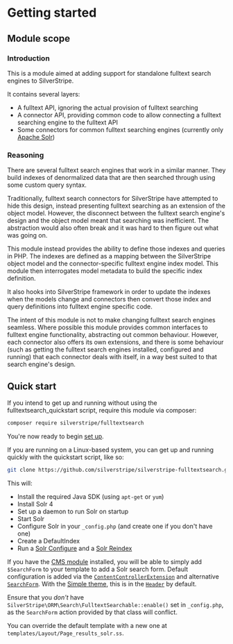 # Getting started

## Module scope

### Introduction

This is a module aimed at adding support for standalone fulltext search engines to SilverStripe.

It contains several layers:

 * A fulltext API, ignoring the actual provision of fulltext searching
 * A connector API, providing common code to allow connecting a fulltext searching engine to the fulltext API
 * Some connectors for common fulltext searching engines (currently only [Apache Solr](http://lucene.apache.org/solr/))

### Reasoning

There are several fulltext search engines that work in a similar manner. They build indexes of denormalized data that
are then searched through using some custom query syntax.

Traditionally, fulltext search connectors for SilverStripe have attempted to hide this design, instead presenting
fulltext searching as an extension of the object model. However, the disconnect between the fulltext search engine's
design and the object model meant that searching was inefficient. The abstraction would also often break and it was
hard to then figure out what was going on.

This module instead provides the ability to define those indexes and queries in PHP. The indexes are defined as a
mapping between the SilverStripe object model and the connector-specific fulltext engine index model. This module then
interrogates model metadata to build the specific index definition.

It also hooks into SilverStripe framework in order to update the indexes when the models change and connectors then
convert those index and query definitions into fulltext engine specific code.

The intent of this module is not to make changing fulltext search engines seamless. Where possible this module provides
common interfaces to fulltext engine functionality, abstracting out common behaviour. However, each connector also
offers its own extensions, and there is some behaviour (such as getting the fulltext search engines installed,
configured and running) that each connector deals with itself, in a way best suited to that search engine's design.

## Quick start

If you intend to get up and running without using the fulltextsearch_quickstart script, require this module via composer:

```bash
composer require silverstripe/fulltextsearch
```

You're now ready to begin [set up](01_setup.md).

If you are running on a Linux-based system, you can get up and running quickly with the quickstart script, like so:

```bash
git clone https://github.com/silverstripe/silverstripe-fulltextsearch.git vendor/silverstripe/fulltextsearch && vendor/bin/fulltextsearch_quickstart
```

This will:

- Install the required Java SDK (using `apt-get` or `yum`)
- Install Solr 4
- Set up a daemon to run Solr on startup
- Start Solr
- Configure Solr in your `_config.php` (and create one if you don't have one)
- Create a DefaultIndex
- Run a [Solr Configure](03_configuration.md#solr-configure) and a [Solr Reindex](03_configuration.md#solr-reindex)

If you have the [CMS module](https://github.com/silverstripe/silverstripe-cms) installed, you will be able to simply add
 `$SearchForm` to your template to add a Solr search form. Default configuration is added via the
 [`ContentControllerExtension`](/src/Solr/Control/ContentControllerExtension.php) and alternative
 [`SearchForm`](/src/Solr/Forms/SearchForm.php). With the
 [Simple theme](https://github.com/silverstripe-themes/silverstripe-simple), this is in the
 [`Header`](https://github.com/silverstripe-themes/silverstripe-simple/blob/master/templates/Includes/Header.ss#L10-L15)
 by default.

Ensure that you _don't_ have `SilverStripe\ORM\Search\FulltextSearchable::enable()` set in `_config.php`, as the
`SearchForm` action provided by that class will conflict.

You can override the default template with a new one at `templates/Layout/Page_results_solr.ss`.
